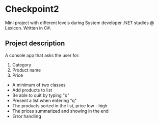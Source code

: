 # Checkpoint2
Mini project with different levels during System developer .NET studies @ Lexicon.
Written in C#.

## Project description
A console app that asks the user for:
1. Category
2. Product name
3. Price

  - A minimum of two classes
  - Add products to list
  - Be able to quit by typing "q"
  - Present a list when entering "q"
  - The products sorted in the list, price low - high
  - The prices summarized and showing in the end
  - Error handling

